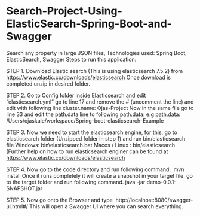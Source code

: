 # Search-Project-Using-ElasticSearch-Spring-Boot-and-Swagger
Search any property in large JSON files, Technologies used: Spring Boot, ElasticSearch, Swagger
Steps to run this application:  


STEP 1. Download Elastic search (This is using elasticsearch 7.5.2) from https://www.elastic.co/downloads/elasticsearch
Once download is completed unzip in desired folder. 

STEP 2. Go to Config folder inside Elasticsearch and edit “elasticsearch.yml” go to line 17 and remove the # (uncomment the line) and edit with following line
cluster.name: Ojas-Project Now in the same file go to line 33 and edit the path.data line to following path.data: <Exact Location of the place where this project is downloaded>
e.g path.data: /Users/ojaskale/workspace/Spring-boot-elasticsearch-Example

STEP 3. Now we need to start the elasticsearch engine, for this, go to elasticsearch folder (Unzipped folder in step 1) and run bin/elasticsearch file Windows: bin\elasticsearch.bat
Macos / Linux : bin/elasticsearch
(Further help on how to run elasticsearch enginer can be found at 
https://www.elastic.co/downloads/elasticsearch

STEP 4. Now go to the code directory and run following command:  mvn install Once it runs completely it will create a snapshot in your target file. go to the target folder and run following command.
java -jar demo-0.0.1-SNAPSHOT.jar

STEP 5. Now go onto the Browser and type  http://localhost:8080/swagger-ui.html#/
This will open a Swagger UI where you can search everything.   


